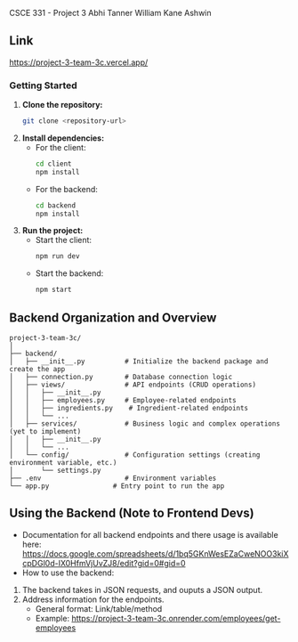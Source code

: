 CSCE 331 - Project 3 
Abhi
Tanner
William
Kane
Ashwin
## Link
https://project-3-team-3c.vercel.app/  

### Getting Started
1. **Clone the repository:**
   ```bash
   git clone <repository-url>
   ```
2. **Install dependencies:**
   - For the client:
     ```bash
     cd client
     npm install
     ```
   - For the backend:
     ```bash
     cd backend
     npm install
     ```
3. **Run the project:**
   - Start the client:
     ```bash
     npm run dev
     ```
   - Start the backend:
     ```bash
     npm start
     ```






## Backend Organization and Overview
```
project-3-team-3c/  
│  
├── backend/  
│   ├── __init__.py          # Initialize the backend package and create the app  
│   ├── connection.py        # Database connection logic  
│   ├── views/               # API endpoints (CRUD operations)  
│   │   ├── __init__.py  
│   │   ├── employees.py     # Employee-related endpoints  
│   │   ├── ingredients.py    # Ingredient-related endpoints  
│   │   └── ...  
│   ├── services/            # Business logic and complex operations (yet to implement)  
│   │   ├── __init__.py  
│   │   └── ...  
│   └── config/              # Configuration settings (creating environment variable, etc.)  
│       └── settings.py  
├── .env                     # Environment variables  
└── app.py                # Entry point to run the app  
```

## Using the Backend (Note to Frontend Devs)  
- Documentation for all backend endpoints and there usage is available here:  
https://docs.google.com/spreadsheets/d/1bq5GKnWesEZaCweNOO3kiXcpDGl0d-IX0HfmVjUvZJ8/edit?gid=0#gid=0    
- How to use the backend:  
1. The backend takes in JSON requests, and ouputs a JSON output.  
2. Address information for the endpoints.
    - General format: Link/table/method
    - Example: https://project-3-team-3c.onrender.com/employees/get-employees

